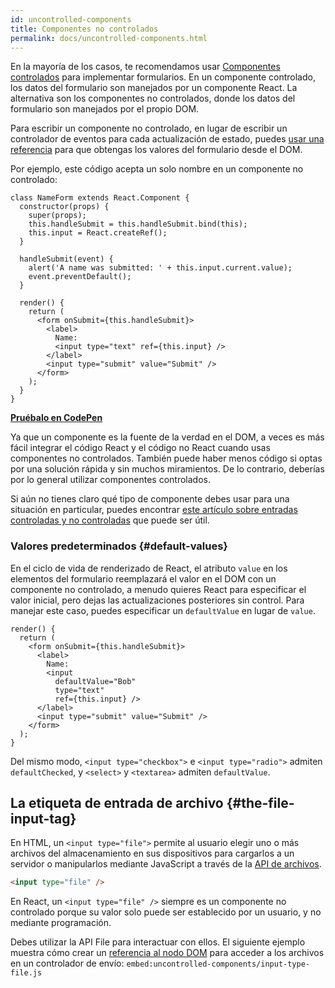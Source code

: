 ```yaml
---
id: uncontrolled-components
title: Componentes no controlados
permalink: docs/uncontrolled-components.html
---
```


En la mayoría de los casos, te recomendamos usar [Componentes controlados](/docs/forms.html) para implementar formularios. En un componente controlado, los datos del formulario son manejados por un componente React. La alternativa son los componentes no controlados, donde los datos del formulario son manejados por el propio DOM.

Para escribir un componente no controlado, en lugar de escribir un controlador de eventos para cada actualización de estado, puedes [usar una referencia](/docs/refs-and-the-dom.html) para que obtengas los valores del formulario desde el DOM.

Por ejemplo, este código acepta un solo nombre en un componente no controlado:

```javascript{5,9,18}
class NameForm extends React.Component {
  constructor(props) {
    super(props);
    this.handleSubmit = this.handleSubmit.bind(this);
    this.input = React.createRef();
  }

  handleSubmit(event) {
    alert('A name was submitted: ' + this.input.current.value);
    event.preventDefault();
  }

  render() {
    return (
      <form onSubmit={this.handleSubmit}>
        <label>
          Name:
          <input type="text" ref={this.input} />
        </label>
        <input type="submit" value="Submit" />
      </form>
    );
  }
}
```

[**Pruébalo en CodePen**](https://codepen.io/gaearon/pen/WooRWa?editors=0010)

Ya que un componente es la fuente de la verdad en el DOM, a veces es más fácil integrar el código React y el código no React cuando usas componentes no controlados. También puede haber menos código si optas por una solución rápida y sin muchos miramientos. De lo contrario, deberías por lo general utilizar componentes controlados.

Si aún no tienes claro qué tipo de componente debes usar para una situación en particular, puedes encontrar [este artículo sobre entradas controladas y no controladas](https://goshakkk.name/controlled-vs-uncontrolled-inputs-react/) que puede ser útil.

### Valores predeterminados {#default-values}

En el ciclo de vida de renderizado de React, el atributo `value` en los elementos del formulario reemplazará el valor en el DOM con un componente no controlado, a menudo quieres React para especificar el valor inicial, pero dejas las actualizaciones posteriores sin control. Para manejar este caso, puedes especificar un `defaultValue` en lugar de `value`.

```javascript{7}
render() {
  return (
    <form onSubmit={this.handleSubmit}>
      <label>
        Name:
        <input
          defaultValue="Bob"
          type="text"
          ref={this.input} />
      </label>
      <input type="submit" value="Submit" />
    </form>
  );
}
```

Del mismo modo, `<input type="checkbox">` e `<input type="radio">` admiten `defaultChecked`, y `<select>` y `<textarea>` admiten `defaultValue`.

## La etiqueta de entrada de archivo {#the-file-input-tag}

En HTML, un `<input type="file">` permite al usuario elegir uno o más archivos del almacenamiento en sus dispositivos para cargarlos a un servidor o manipularlos mediante JavaScript a través de la [API de archivos](https://developer.mozilla.org/es/docs/Web/API/File/Using_files_from_web_applications).

```html
<input type="file" />
```

En React, un `<input type="file" />` siempre es un componente no controlado porque su valor solo puede ser establecido por un usuario, y no mediante programación.

Debes utilizar la API File para interactuar con ellos. El siguiente ejemplo muestra cómo crear un [referencia al nodo DOM](/docs/refs-and-the-dom.html) para acceder a los archivos en un controlador de envío:
`embed:uncontrolled-components/input-type-file.js`

[](codepen://uncontrolled-components/input-type-file)
